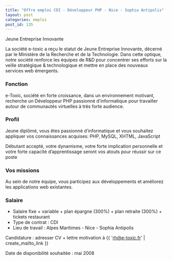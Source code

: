 ```yaml
---
title: "Offre emploi CDI - Développeur PHP - Nice - Sophia Antipolis"
layout: post
categories: emploi
post_id: 135
---
```

Jeune Entreprise Innovante

La société e-toxic a reçu le statut de Jeune Entreprise Innovante, décerné par le Ministère de la Recherche et de la Technologie.  Dans cette optique, notre société renforce les équipes de  R&amp;D pour  concentrer ses efforts sur la veille stratégique &amp; technologique et mettre en place des nouveaux services web émergents.

### Fonction ###
e-Toxic, société en forte croissance, dans un environnement motivant, recherche un Développeur PHP  passionné d’informatique pour travailler autour de communautés virtuelles à très forte audience.

### Profil ###
Jeune diplômé, vous êtes passionné d’informatique et vous souhaitez appliquer vos connaissances acquises: PHP, MySQL, XHTML, JavaScript

Débutant accepté, votre dynamisme, votre forte implication personnelle et votre forte capacité d’apprentissage seront vos atouts pour réussir sur ce poste

### Vos missions ###
Au sein de notre équipe, vous participez aux développements et améliorez les applications web existantes.

### Salaire ###
- Salaire fixe + variable + plan épargne (300%) + plan retraite (300%) + tickets restaurant
- Type de contrat : CDI
- Lieu de travail : Alpes Maritimes - Nice - Sophia Antipolis

Candidature : adresser CV + lettre motivation à {{ 'rh@e-toxic.fr' | create_mailto_link }} 

Date de disponibilité souhaitée : mai 2008


